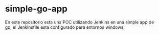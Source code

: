 # simple-go-app

En este repositorio esta una POC utilizando Jenkins en una simple app de go, el Jenkinsfile esta configurado para entornos windows.
